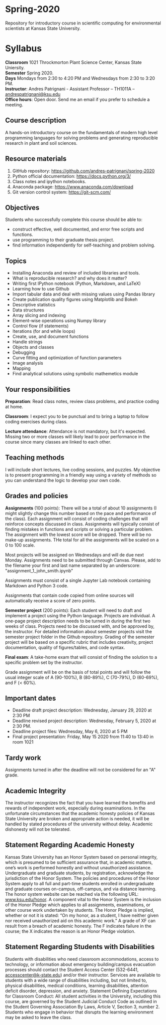 # Spring-2020
Repository for introductory course in scientific computing for environmental scientists at Kansas State University.



# Syllabus

**Classroom** 1021 Throckmorton Plant Science Center, Kansas State Uniersity.  
**Semester** Spring 2020.  
**Days** Mondays from 2:30 to 4:20 PM and Wednesdays from 2:30 to 3:20 PM.  
**Instructor**: Andres Patrignani - Assistant Professor – TH1011A – andrespatrignani@ksu.edu  
**Office hours**: Open door. Send me an email if you prefer to schedule a meeting.  

## Course description

A hands-on introductory course on the fundamentals of modern high level programming languages for solving problems and generating reproducible research in plant and soil sciences.

## Resource materials

1. GitHub repository: <https://github.com/andres-patrignani/spring-2020>
2. Python official documentation: <https://docs.python.org/3/>
3. Class notes and ipython notebooks.
4. Anaconda package: <https://www.anaconda.com/download>
5. Git version control system: <https://git-scm.com/>

## Objectives

Students who successfully complete this course should be able to:

* construct effective, well documented, and error free scripts and functions.
* use programming to their graduate thesis project.
* find information independently for self-teaching and problem solving.

## Topics

* Installing Anaconda and review of included libraries and tools.
* What is reproducible research? and why does it matter?
* Writing first IPython notebook (Python, Markdown, and LaTeX)
* Learning how to use Github
* Import tabular data and deal with missing values using Pandas library
* Create publication quality figures using Matplotlib and Bokeh
* Descriptive statistics
* Data structures
* Array slicing and indexing
* Element-wise operations using Numpy library
* Control flow (if statements)
* Iterations (for and while loops)
* Create, use, and document functions
* Handle strings
* Objects and classes
* Debugging
* Curve fitting and optimization of function parameters
* Image analysis
* Mapping
* Find analytical solutions using symbolic mathemetics module

## Your responsibilities

**Preparation**: Read class notes, review class problems, and practice coding at home.

**Classroom**: I expect you to be punctual and to bring a laptop to follow coding exercises during class.

**Lecture attendance**: Attendance is not mandatory, but it's expected. Missing two or more classes will likely lead to poor performance in the course since many classes are linked to each other.

## Teaching methods

I will include short lectures, live coding sessions, and puzzles. My objective is to present programming in a friendly way using a variety of methods so you can understand the logic
to develop your own code.

## Grades and policies

**Assignments** (100 points): There will be a total of about 10 assignments (I might slightly change this number based on the pace and performance of the class). Each assignment will consist of coding challenges that will reinforce concepts discussed in class. Assignments will typically consist of finding mistakes in functions and scripts or solving a particular problem. The assignment with the lowest score will be dropped. There will be no make-up assignments. THe total for all the assignments will be scaled on a 0 to 100 scale.

Most projects will be assigned on Wednesdays and will de due next Monday. Assignments need to be submitted through Canvas. Please, add to the filename your first and last name separated by an underscore: "assignment_1_john_smith.ipynb"

Assignments must consist of a single Jupyter Lab notebook containing Markdown and Python 3 code.

Assignments that contain code copied from online sources will automatically receive a score of zero points.

**Semester project** (200 points): Each student will need to draft and implement a project using the Python language. Projects are individual. A one-page project description needs to be turned in during the first two weeks of class. Projects need to be discussed with, and be approved by, the instructor. For detailed information about semester projects visit the semester project folder in the Github repository. Grading of the semester project will be based on a specific rubric that includes creativity, project documentation, quality of figures/tables, and code syntax.

**Final exam**: A take-home exam that will consist of finding the solution to a specific problem set by the instructor.

Grade assignment will be on the basis of total points and will follow the usual integer scale of A (90-100%), B (80-89%), C (70-79%), D (60-69%), and F (< 60%).

## Important dates

* Deadline draft project description: Wednesday, January 29, 2020 at 2:30 PM
* Deadline revised project description: Wednesday, February 5, 2020 at 2:30 PM.
* Deadline project files: Wednesday, May 6, 2020 at 5 PM
* Final project presentation: Friday, May 15 2020 from 11:40 to 13:40 in room 1021

## Tardy work

Assignments turned in after the deadline will not be considered for an "A" grade.

## Academic Integrity

The instructor recognizes the fact that you have learned the benefits and rewards of
independent work, especially during examinations. In the unfortunate circumstances that the academic
honesty policies of Kansas State University are broken and appropriate action is needed, it will be
handled by stated procedures of the university without delay. Academic dishonesty will not be
tolerated.

## Statement Regarding Academic Honesty

Kansas State University has an Honor System based on personal integrity, which is presumed to be sufficient assurance that, in academic matters, one’s work is performed honestly and without unauthorized assistance. Undergraduate and graduate students, by registration, acknowledge the jurisdiction of the Honor System. The policies and procedures of the Honor System apply to all full and part-time students enrolled in undergraduate and graduate courses on-campus, off-campus, and via distance learning. The honor system website can be reached via the following URL: www.ksu.edu/honor. A component vital to the Honor System is the inclusion of the Honor Pledge which applies to all assignments, examinations, or other course work undertaken by students. The Honor Pledge is implied, whether or not it is stated: “On my honor, as a student, I have neither given nor received unauthorized aid on this academic work.” A grade of XF can result from a breach of academic honesty. The F indicates failure in the course; the X indicates the reason is an Honor Pledge violation.

## Statement Regarding Students with Disabilities

Students with disabilities who need classroom accommodations, access to technology, or information about emergency building/campus evacuation processes should contact the Student Access Center (532-6441, accesscenter@k-state.edu) and/or their instructor. Services are available to students with a wide range of disabilities including, but not limited to, physical disabilities, medical conditions, learning disabilities, attention deficit disorder, depression, and anxiety. Statement Defining Expectations for Classroom Conduct: All student activities in the University, including this course, are governed by the Student Judicial Conduct Code as outlined in the Student Governing Association By Laws, Article V, Section 3, number 2. Students who engage in behavior that disrupts the learning environment may be asked to leave the class.


